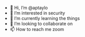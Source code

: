 - 👋 Hi, I’m @aptaylo
- 👀 I’m interested in security
- 🌱 I’m currently learning the things
- 💞️ I’m looking to collaborate on 
- 📫 How to reach me zoom

<!---
aptaylo/aptaylo is a ✨ special ✨ repository because its `README.md` (this file) appears on your GitHub profile.
You can click the Preview link to take a look at your changes.
--->
